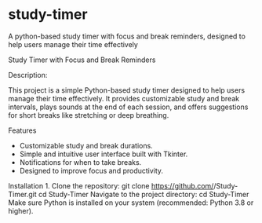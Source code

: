 # study-timer
A python-based study timer with focus and break reminders, designed to help users manage their time effectively

Study Timer with Focus and Break Reminders

Description:

This project is a simple Python-based study timer designed to help users manage their time effectively. It provides customizable study and break intervals, plays sounds at the end of each session, and offers suggestions for short breaks like stretching or deep breathing.

Features
- Customizable study and break durations.
- Simple and intuitive user interface built with Tkinter.
- Notifications for when to take breaks.
- Designed to improve focus and productivity.

Installation
      1. Clone the repository:
       git clone https://github.com/<your-username>/Study-Timer.git
cd Study-Timer
Navigate to the project directory:
cd Study-Timer
Make sure Python is installed on your system (recommended: Python 3.8 or higher).
